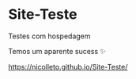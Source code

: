 # Site-Teste
Testes com hospedagem 

Temos um aparente sucess ✨

https://nicolleto.github.io/Site-Teste/
